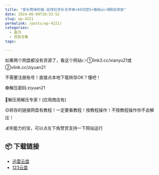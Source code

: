 ```yaml
---
title: "穿长筒袜的猫-足球社学长与学弟+69式控S+墙纸ai+捆B足球装"
date: 2024-06-09T10:53:52
slug: wp-4221
permalink: /posts/wp-4221/
categories:
  - 盖📺
  - 恰饭合集
tags:

---
```


如果两个网盘都没有资源了，看这个网站👉①link3.cc/xianyu21或②vlink.cc/ziyuan21

不需要注册账号！直接点本地下载转存OK？懂吧！

🟢解压密码:ziyuan21

🔵解压用解压专家！(应用商店有)

🟡转存的链接网盘有教程！一定要看教程！按教程操作！不按教程操作你不会解压！

💰🈶能力的宝，可以点左下角赞赏支持一下网站运行

## 📦 下载链接
- [迅雷云盘](https://blziyuan21.com/pay-download/4221?key=907d68abfe&down_id=0)
- [123云盘](https://blziyuan21.com/pay-download/4221?key=907d68abfe&down_id=1)

